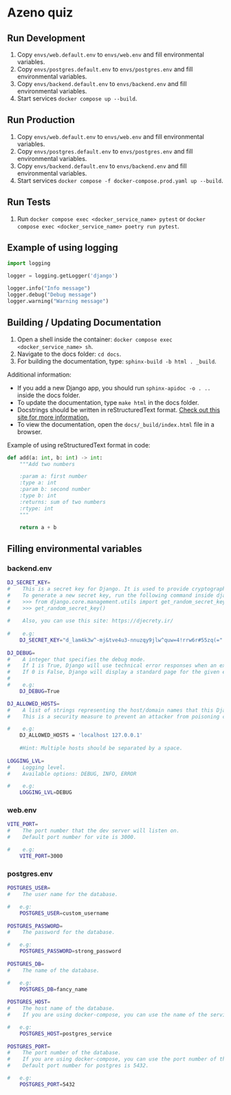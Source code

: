 # Azeno quiz

## Run Development

1. Copy `envs/web.default.env` to `envs/web.env` and fill environmental variables.
2. Copy `envs/postgres.default.env` to `envs/postgres.env` and fill environmental variables.
3. Copy `envs/backend.default.env` to `envs/backend.env` and fill environmental variables.
4. Start services `docker compose up --build`.

## Run Production

1. Copy `envs/web.default.env` to `envs/web.env` and fill environmental variables.
2. Copy `envs/postgres.default.env` to `envs/postgres.env` and fill environmental variables.
3. Copy `envs/backend.default.env` to `envs/backend.env` and fill environmental variables.
4. Start services `docker compose -f docker-compose.prod.yaml up --build`.


## Run Tests
1. Run `docker compose exec <docker_service_name> pytest` or `docker compose exec <docker_service_name> poetry run pytest`.


## Example of using logging
```python
import logging

logger = logging.getLogger('django')

logger.info("Info message")
logger.debug("Debug message")
logger.warning("Warning message")
```

## Building / Updating Documentation

1. Open a shell inside the container: `docker compose exec <docker_service_name> sh`.
2. Navigate to the docs folder: `cd docs`.
3. For building the documentation, type: `sphinx-build -b html . _build`.

Additional information:
- If you add a new Django app, you should run `sphinx-apidoc -o . ..` inside the docs folder.
- To update the documentation, type `make html` in the docs folder. 
- Docstrings should be written in reStructuredText format. [Check out this site for more information.](https://docutils.sourceforge.io/rst.html)
- To view the documentation, open the `docs/_build/index.html` file in a browser.

Example of using reStructuredText format in code:
```python
def add(a: int, b: int) -> int:
    """Add two numbers

    :param a: first number
    :type a: int
    :param b: second number
    :type b: int
    :returns: sum of two numbers
    :rtype: int
    """

    return a + b
```

## Filling environmental variables

### backend.env
```bash
DJ_SECRET_KEY=
#    This is a secret key for Django. It is used to provide cryptographic signing, and should be set to a unique, unpredictable value.
#    To generate a new secret key, run the following command inside django shell:
#    >>> from django.core.management.utils import get_random_secret_key
#    >>> get_random_secret_key()
    
#    Also, you can use this site: https://djecrety.ir/
    
#    e.g:
    DJ_SECRET_KEY="d_lam4k3w^-mj&tve4u3-nnuzqy9jlw^quw=4!rrw6r#55zq(="
    
DJ_DEBUG=
#    A integer that specifies the debug mode.
#    If 1 is True, Django will use technical error responses when an exception occurs.
#    If 0 is False, Django will display a standard page for the given exception, provided by the handler for that exception.
#    
#    e.g:
    DJ_DEBUG=True

DJ_ALLOWED_HOSTS=
#    A list of strings representing the host/domain names that this Django site can serve.
#    This is a security measure to prevent an attacker from poisoning caches and password reset emails with links to malicious hosts by submitting requests with a fake HTTP Host header, which is possible even under many seemingly-safe web server configurations.

#    e.g:
    DJ_ALLOWED_HOSTS = 'localhost 127.0.0.1'
    
    #Hint: Multiple hosts should be separated by a space.
    
LOGGING_LVL=
#    Logging level. 
#    Available options: DEBUG, INFO, ERROR

#    e.g:
    LOGGING_LVL=DEBUG
```
### web.env
```bash
VITE_PORT=
#    The port number that the dev server will listen on.
#    Default port number for vite is 3000.

#    e.g:
    VITE_PORT=3000
```
### postgres.env
```bash
POSTGRES_USER=
#    The user name for the database.

#   e.g:
    POSTGRES_USER=custom_username
    
POSTGRES_PASSWORD=
#    The password for the database.

#   e.g:
    POSTGRES_PASSWORD=strong_password
    
POSTGRES_DB=
#    The name of the database.

#   e.g:
    POSTGRES_DB=fancy_name
    
POSTGRES_HOST=
#    The host name of the database.
#    If you are using docker-compose, you can use the name of the service.

#   e.g:
    POSTGRES_HOST=postgres_service
    
POSTGRES_PORT=
#    The port number of the database.
#    If you are using docker-compose, you can use the port number of the service.
#    Default port number for postgres is 5432.

#   e.g:
    POSTGRES_PORT=5432
```
